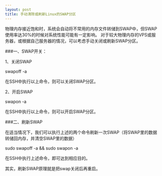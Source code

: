 ```yaml
---
layout: post
title: 手动清除或刷新Linux的SWAP分区
---
```

物理内存接近饱和时，系统会自动将不常用的内存文件转储到SWAP中，但SWAP使用率达30%的时候对系统性能可能有一定影响。
对于较大物理内存的VPS或服务器，或根据自己服务器的情况，可以考虑手动关闭或刷新SWAP分区。

###一、SWAP开关：

1、关闭SWAP

swapoff -a

在SSH中执行以上命令，则可以关闭SWAP分区。

2、开启SWAP

swapon -a

在SSH中执行以上命令，则可以开启SWAP分区。

###二、刷新SWAP

在适当情况下，我们可以执行上述的两个命令刷新一次SWAP（将SWAP里的数据转储回内存，并清空SWAP里的数据）

sudo swapoff -a && sudo swapon -a

在SSH中执行上述命令，即可达到相应目的。

其实，刷新SWAP原理就是把swap关闭后再重启。
